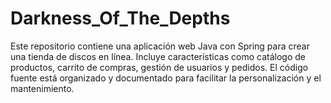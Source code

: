 # Darkness_Of_The_Depths
 Este repositorio contiene una aplicación web Java con Spring para crear una tienda de discos en línea. Incluye características como catálogo de productos, carrito de compras, gestión de usuarios y pedidos. El código fuente está organizado y documentado para facilitar la personalización y el mantenimiento.
